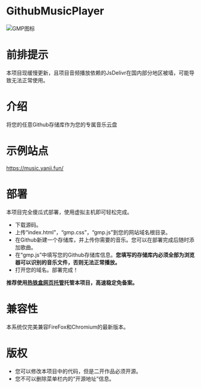 # GithubMusicPlayer
![GMP图标](https://imgcdn.simsoft.top/upload/21-12-14-06-40-19-GMP_ICON.png)

# 前排提示
本项目现缓慢更新，且项目音频播放依赖的JsDelivr在国内部分地区被墙，可能导致无法正常使用。
# 介绍
将您的任意Github存储库作为您的专属音乐云盘
# 示例站点
https://music.yanji.fun/
# 部署
本项目完全傻瓜式部署，使用虚拟主机即可轻松完成。
- 下载源码。
- 上传“index.html”，“gmp.css”，“gmp.js”到您的网站域名根目录。
- 在Github新建一个存储库，并上传你需要的音乐。您可以在部署完成后随时添加歌曲。
- 在“gmp.js”中填写您的Github存储库信息。**您填写的存储库内必须全部为浏览器可以识别的音乐文件，否则无法正常播放。**
- 打开您的域名。部署完成！

**推荐使用[热铁盒网页托管](https://host.retiehe.com/)托管本项目，高速稳定免备案。**
# 兼容性
本系统仅完美兼容FireFox和Chromium的最新版本。
# 版权
- 您可以修改本项目中的代码，但是二开作品必须开源。
- 您不可以删除菜单栏内的“开源地址”信息。
